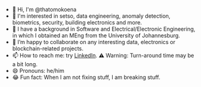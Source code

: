 - 👋 Hi, I'm @thatomokoena
- 👀 I'm interested in setso, data engineering, anomaly detection, biometrics, security, building electronics and more. 
- 🌱 I have a background in Software and Electrical/Electronic Engineering, in which I obtained an MEng from the University of Johannesburg.
- 👯 I’m happy to collaborate on any interesting data, electronics or blockchain-related projects. 
- 📫 How to reach me: try [LinkedIn](www.linkedin.com/in/thatonthomokoena). ⚠️ Warning: Turn-around time may be a bit long.
- 😄 Pronouns: he/him
- 😂 Fun fact: When I am not fixing stuff, I am breaking stuff.

<!--
**thatomokoena/thatomokoena** is a ✨ _special_ ✨ repository because its `README.md` (this file) appears on your GitHub profile.
-->
